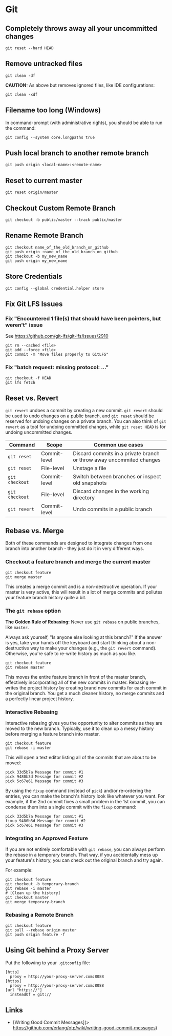 
# Git

## Completely throws away all your uncommitted changes

```
git reset --hard HEAD
```

## Remove untracked files

```
git clean -df
```

**CAUTION:** As above but removes ignored files, like IDE configurations:

```
git clean -xdf
```

## Filename too long (Windows)

In command-prompt (with administrative rights), you should be able to run the command:

```
git config --system core.longpaths true
```

## Push local branch to another remote branch

```
git push origin <local-name>:<remote-name>
```

## Reset to current master

```
git reset origin/master
```

## Checkout Custom Remote Branch

```
git checkout -b public/master --track public/master
```

## Rename Remote Branch

```
git checkout name_of_the_old_branch_on_github
git push origin :name_of_the_old_branch_on_github
git checkout -b my_new_name
git push origin my_new_name
```

## Store Credentials

```
git config --global credential.helper store
```

## Fix Git LFS Issues

### Fix "Encountered 1 file(s) that should have been pointers, but weren't" issue

See <https://github.com/git-lfs/git-lfs/issues/2910>

```
git rm --cached <file>
git add --force <file>
git commit -m "Move files properly to GitLFS"
```

### Fix "batch request: missing protocol: ..."

```
git checkout -f HEAD
git lfs fetch
```

## Reset vs. Revert

`git revert` undoes a commit by creating a new commit.
`git revert` should be used to undo changes on a public branch, and `git reset` should be reserved for undoing changes on a private branch.
You can also think of `git revert` as a tool for undoing committed changes, while `git reset HEAD` is for undoing uncommitted changes.

| Command      | Scope        | Common use cases |
| ------------ | ------------ | ---------------- |
| `git reset` | Commit-level | Discard commits in a private branch or throw away uncommited changes |
| `git reset` | File-level   | Unstage a file |
| `git checkout` | Commit-level | Switch between branches or inspect old snapshots |
| `git checkout` | File-level   | Discard changes in the working directory |
| `git revert` | Commit-level | Undo commits in a public branch |

## Rebase vs. Merge

Both of these commands are designed to integrate changes from one branch into another branch - they just do it in very different ways.

### Checkout a feature branch and merge the current master

```
git checkout feature
git merge master
```

This creates a merge commit and is a non-destructive operation.
If your master is very active, this will result in a lot of merge commits and pollutes your feature branch history quite a bit.

### The `git rebase` option

**The Golden Rule of Rebasing:** Never use `git rebase` on public branches, like `master`.

Always ask yourself, "Is anyone else looking at this branch?"
If the answer is yes, take your hands off the keyboard and start thinking about a non-destructive way to make your changes (e.g., the `git revert` command).
Otherwise, you're safe to re-write history as much as you like.

```
git checkout feature
git rebase master
```

This moves the entire feature branch in front of the master branch, effectively incorporating all of the new commits in master.
Rebasing re-writes the project history by creating brand new commits for each commit in the original branch.
You get a much cleaner history, no merge commits and a perfectly linear project history.

### Interactive Rebasing

Interactive rebasing gives you the opportunity to alter commits as they are moved to the new branch.
Typically, use it to clean up a messy history before merging a feature branch into master.

```
git checkout feature
git rebase -i master
```

This will open a text editor listing all of the commits that are about to be moved:

```
pick 33d5b7a Message for commit #1
pick 9480b3d Message for commit #2
pick 5c67e61 Message for commit #3
```

By using the `fixup` command (instead of `pick`) and/or re-ordering the entries, you can make the branch's history look like whatever you want.
For example, if the 2nd commit fixes a small problem in the 1st commit, you can condense them into a single commit with the `fixup` command:

```
pick 33d5b7a Message for commit #1
fixup 9480b3d Message for commit #2
pick 5c67e61 Message for commit #3
```

### Integrating an Approved Feature

If you are not entirely comfortable with `git rebase`, you can always perform the rebase in a temporary branch.
That way, if you accidentally mess up your feature's history, you can check out the original branch and try again.

For example:

```
git checkout feature
git checkout -b temporary-branch
git rebase -i master
# [Clean up the history]
git checkout master
git merge temporary-branch
```

### Rebasing a Remote Branch

```
git checkout feature
git pull --rebase origin master
git push origin feature -f
```

## Using Git behind a Proxy Server

Put the following to your `.gitconfig` file:

```
[http]
  proxy = http://your-proxy-server.com:8088
[https]
  proxy = http://your-proxy-server.com:8088
[url "https://"]
  insteadOf = git://
```

## Links

- [Writing Good Commit Messages](> https://github.com/erlang/otp/wiki/writing-good-commit-messages)
